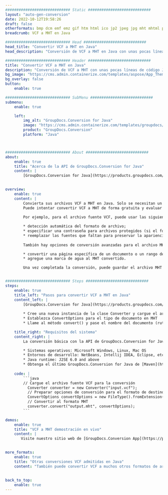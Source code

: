 ```yaml
---
############################# Static ############################
layout: "auto-gen-conversion"
date: 2022-10-12T19:58:26
draft: false
otherformats: bmp dcm emf emz gif htm html ico jp2 jpeg jpg mht mhtml png psb psd svg svgz tga tif tiff webp wmf wmz
breadcrumb: VCF a MHT en Java

############################# Head ############################
head_title: "Convertir VCF a MHT en Java"
head_description: "Conversión de VCF a MHT en Java con unas pocas líneas de código. Convierta más de 160 formatos de archivo con la API de conversión de documentos de GroupDocs para Java"

############################# Header ############################
title: "Convertir VCF a MHT en Java"
description: "Conversión de VCF a MHT con unas pocas líneas de código Java"
bg_image: "https://cms.admin.containerize.com/templates/aspose/App_Themes/V3/images/bg/header1.png"
bg_overlay: false
button:
    enable: true

############################# SubMenu ############################
submenu:
    enable: true

    left:
        img_alt: "GroupDocs.Conversion for Java"
        image: "https://cms.admin.containerize.com/templates/groupdocs/images/product-logos/90x90-noborder/groupdocs-conversion-java.png"
        product: "GroupDocs.Conversion"
        platform: "Java"



############################# About ############################
about:
    enable: true
    title: "Acerca de la API de GroupDocs.Conversion for Java"
    content: |
        [GroupDocs.Conversion for Java](https://products.groupdocs.com/conversion/java/) es una API de conversión de formato de archivo avanzada para convertir entre formatos populares de imagen y documento como Microsoft Office, OpenDocument, PDF, HTML, correo electrónico, CAD. y mucho más con solo unas pocas líneas de código. La API nativa detecta automáticamente los formatos de los documentos originales y ofrece muchas opciones para personalizar los documentos convertidos. Junto con la función de extraer información de un documento, también admite el almacenamiento en caché de los resultados de la conversión en el disco local de forma predeterminada. Sin embargo, se puede admitir cualquier tipo de almacenamiento en caché mediante la implementación de las interfaces adecuadas: Amazon S3, Dropbox, Google Drive, Windows Azure, Reddis o cualquier otra.
    

overview:
    enable: true
    content: |
        Convierta sus archivos VCF a MHT en Java. Solo se necesitan un par de líneas de código Java en cualquier plataforma de su elección, como Windows, Linux, macOS.
        Puede intentar convertir VCF a MHT de forma gratuita y evaluar la calidad de los resultados de la conversión. Junto con los sencillos scripts de conversión de archivos, puede probar opciones más sofisticadas para cargar el archivo de origen VCF y almacenar la salida MHT. 
        
        Por ejemplo, para el archivo fuente VCF, puede usar las siguientes opciones de carga:

        * detección automática del formato de archivo;
        * especificar una contraseña para archivos protegidos (si el formato de archivo lo admite);
        * reemplazar las fuentes que faltan para preservar la apariencia del documento.
        
        También hay opciones de conversión avanzadas para el archivo MHT:

        * convertir una página específica de un documento o un rango de páginas;
        * agregue una marca de agua al MHT convertido.

        Una vez completada la conversión, puede guardar el archivo MHT en su ruta de archivo local o en cualquier almacenamiento de terceros, como FTP, Amazon S3, Google Drive, Dropbox, etc. Tenga en cuenta que para convertir VCF a MHT, no necesita instalar ningún software adicional, como MS Office, Open Office, Adobe Acrobat Reader, etc.


############################# Steps ############################
steps:
    enable: true
    title_left: "Pasos para convertir VCF a MHT en Java"
    content_left: |
        [GroupDocs.Conversion for Java](https://products.groupdocs.com/conversion/java/) permite a los desarrolladores convertir fácilmente el archivo VCF a MHT con unas pocas líneas de código.
        
        * Cree una nueva instancia de la clase Converter y cargue el archivo VCF con la ruta completa
        * Establezca ConvertOptions para el tipo de documento en MHT
        * Llame al método convert() y pase el nombre del documento (ruta completa) y el formato (MHT) como parámetro

    title_right: "Requisitos del sistema"
    content_right: |
        La conversión básica con la API de GroupDocs.Conversion for Java se puede realizar con solo unas pocas líneas de código. Nuestras API son compatibles con todas las principales plataformas y sistemas operativos. Antes de ejecutar el código a continuación, asegúrese de tener instalados los siguientes requisitos previos en su sistema.

        * Sistemas operativos: Microsoft Windows, Linux, Mac OS
        * Entornos de desarrollo: NetBeans, Intellij IDEA, Eclipse, etc.
        * Java runtime: J2SE 6.0 and above
        * Obtenga el último GroupDocs.Conversion for Java de [Maven](https://repository.groupdocs.com/webapp/#/artifacts/browse/tree/General/repo/com/groupdocs/groupdocs-conversion)
         
    code: |
        ```java    
        // Cargue el archivo fuente VCF para la conversión
          Converter converter = new Converter("input.vcf");
          // Preparar opciones de conversión para el formato de destino MHT
          ConvertOptions convertOptions = new FileType().fromExtension("mht").getConvertOptions();
          // Convertir al formato MHT
          converter.convert("output.mht", convertOptions);
        ```

demos:
    enable: true
    title: "VCF a MHT demostración en vivo"
    content: |
       Visite nuestro sitio web de [GroupDocs.Conversion App](https://products.groupdocs.app/conversion/family) y pruebe la conversión de VCF a MHT ahora. La demostración gratuita tiene los siguientes beneficios
          

more_formats:
    enable: true
    title: "Otras conversiones VCF admitidas en Java"
    content: "También puede convertir VCF a muchos otros formatos de archivo. Consulte la lista a continuación."
       
       
back_to_top:
    enable: true
---
```

